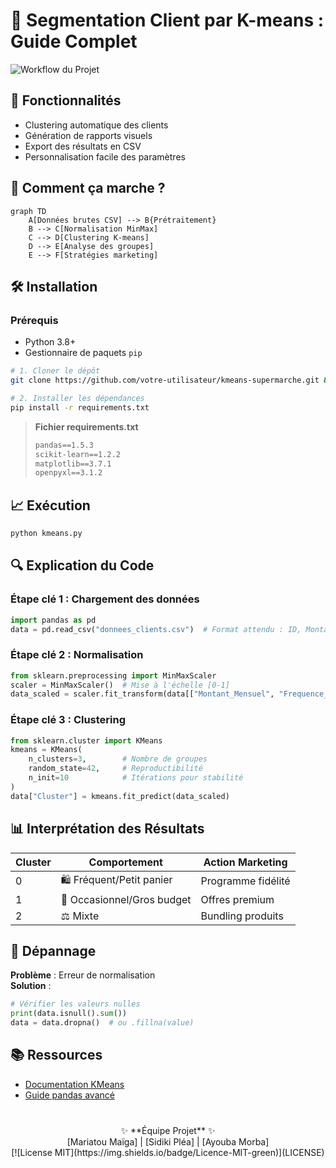 # 🛒 Segmentation Client par K-means : Guide Complet

![Workflow du Projet](https://miro.medium.com/max/1400/1*Q5HcKvaeVuP_g0h_HwEDeA.gif)

## 🌟 Fonctionnalités

- Clustering automatique des clients
- Génération de rapports visuels
- Export des résultats en CSV
- Personnalisation facile des paramètres

## 🧠 Comment ça marche ?

```mermaid
graph TD
    A[Données brutes CSV] --> B{Prétraitement}
    B --> C[Normalisation MinMax]
    C --> D[Clustering K-means]
    D --> E[Analyse des groupes]
    E --> F[Stratégies marketing]
```

## 🛠 Installation

### Prérequis

- Python 3.8+
- Gestionnaire de paquets `pip`

```bash
# 1. Cloner le dépôt
git clone https://github.com/votre-utilisateur/kmeans-supermarche.git && cd kmeans-supermarche

# 2. Installer les dépendances
pip install -r requirements.txt
```

> **Fichier requirements.txt**
>
> ```txt
> pandas==1.5.3
> scikit-learn==1.2.2
> matplotlib==3.7.1
> openpyxl==3.1.2
> ```

## 📈 Exécution

```bash
python kmeans.py
```

## 🔍 Explication du Code

### Étape clé 1 : Chargement des données

```python
import pandas as pd
data = pd.read_csv("donnees_clients.csv")  # Format attendu : ID, Montant, Fréquence
```

### Étape clé 2 : Normalisation

```python
from sklearn.preprocessing import MinMaxScaler
scaler = MinMaxScaler()  # Mise à l'échelle [0-1]
data_scaled = scaler.fit_transform(data[["Montant_Mensuel", "Frequence_Visites"]])
```

### Étape clé 3 : Clustering

```python
from sklearn.cluster import KMeans
kmeans = KMeans(
    n_clusters=3,        # Nombre de groupes
    random_state=42,     # Reproductibilité
    n_init=10            # Itérations pour stabilité
)
data["Cluster"] = kmeans.fit_predict(data_scaled)
```

## 📊 Interprétation des Résultats

| Cluster | Comportement               | Action Marketing   |
| ------- | -------------------------- | ------------------ |
| 0       | 🛍️ Fréquent/Petit panier   | Programme fidélité |
| 1       | 💎 Occasionnel/Gros budget | Offres premium     |
| 2       | ⚖️ Mixte                   | Bundling produits  |

## 🚨 Dépannage

**Problème** : Erreur de normalisation  
**Solution** :

```python
# Vérifier les valeurs nulles
print(data.isnull().sum())
data = data.dropna()  # ou .fillna(value)
```

## 📚 Ressources

- [Documentation KMeans](https://scikit-learn.org/stable/modules/generated/sklearn.cluster.KMeans.html)
- [Guide pandas avancé](https://pandas.pydata.org/pandas-docs/stable/user_guide/advanced.html)

<div align="center" style="margin-top: 40px;">
  ✨ **Équipe Projet** ✨<br>
  [Mariatou Maïga] | [Sidiki Pléa] | [Ayouba Morba]<br>
  [![License MIT](https://img.shields.io/badge/Licence-MIT-green)](LICENSE)
</div>
